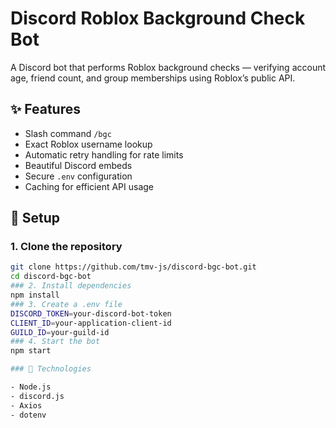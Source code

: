 # Discord Roblox Background Check Bot

A Discord bot that performs Roblox background checks — verifying account age, friend count, and group memberships using Roblox’s public API.

## ✨ Features
- Slash command `/bgc`
- Exact Roblox username lookup
- Automatic retry handling for rate limits
- Beautiful Discord embeds
- Secure `.env` configuration
- Caching for efficient API usage

## 🚀 Setup

### 1. Clone the repository
```bash
git clone https://github.com/tmv-js/discord-bgc-bot.git
cd discord-bgc-bot
### 2. Install dependencies
npm install
### 3. Create a .env file
DISCORD_TOKEN=your-discord-bot-token
CLIENT_ID=your-application-client-id
GUILD_ID=your-guild-id
### 4. Start the bot
npm start

### 🧰 Technologies

- Node.js
- discord.js
- Axios
- dotenv
